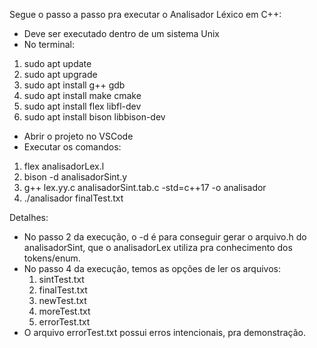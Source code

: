 Segue o passo a passo pra executar o Analisador Léxico em C++:

 - Deve ser executado dentro de um sistema Unix
 - No terminal:
  1. sudo apt update
  2. sudo apt upgrade
  3. sudo apt install g++ gdb
  4. sudo apt install make cmake
  5. sudo apt install flex libfl-dev
  6. sudo apt install bison libbison-dev
 
 - Abrir o projeto no VSCode
 - Executar os comandos:
  1. flex  analisadorLex.l
  2. bison -d analisadorSint.y
  3. g++ lex.yy.c  analisadorSint.tab.c  -std=c++17 -o analisador
  4. ./analisador finalTest.txt

Detalhes:
 - No passo 2 da execução, o -d é para conseguir gerar o arquivo.h do analisadorSint, que o analisadorLex utiliza pra conhecimento dos tokens/enum.
 - No passo 4 da execução, temos as opções de ler os arquivos:
   1. sintTest.txt
   2. finalTest.txt
   3. newTest.txt
   4. moreTest.txt
   5. errorTest.txt
 - O arquivo errorTest.txt possui erros intencionais, pra demonstração.
